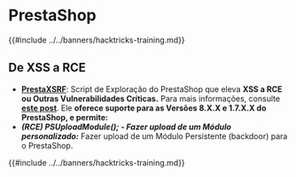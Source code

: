 # PrestaShop

{{#include ../../banners/hacktricks-training.md}}

## De XSS a RCE

- [**PrestaXSRF**](https://github.com/nowak0x01/PrestaXSRF): Script de Exploração do PrestaShop que eleva **XSS a RCE ou Outras Vulnerabilidades Críticas.** Para mais informações, consulte [**este post**](https://nowak0x01.github.io/papers/76bc0832a8f682a7e0ed921627f85d1d.html). Ele **oferece suporte para as Versões 8.X.X e 1.7.X.X do PrestaShop, e permite:**
- _**(RCE) PSUploadModule(); - Fazer upload de um Módulo personalizado:**_ Fazer upload de um Módulo Persistente (backdoor) para o PrestaShop.

{{#include ../../banners/hacktricks-training.md}}
